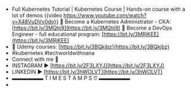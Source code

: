 - Full Kubernetes Tutorial | Kubernetes Course | Hands-on course with a lot of demos {{video https://www.youtube.com/watch?v=X48VuDVv0do}}
  💙 Become a Kubernetes Administrator - CKA: [https://bit.ly/3MQtij9](https://bit.ly/3MQtij9)
  💚 Become a DevOps Engineer - full educational program: [https://bit.ly/3MRjKEE](https://bit.ly/3MRjKEE)
- 🧡 Udemy courses: [https://bit.ly/3BQkjbz](https://bit.ly/3BQkjbz)
- #kubernetes #techworldwithnana
- Connect with me 👋
- INSTAGRAM ► [https://bit.ly/2F3LXYJ](https://bit.ly/2F3LXYJ)
- LINKEDIN ► [https://bit.ly/3hWOLVT](https://bit.ly/3hWOLVT)
- ▬▬▬▬▬▬ T I M E S T A M P S ⏰ ▬▬▬▬▬▬
-